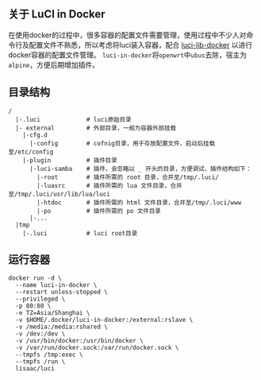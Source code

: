 ## 关于 LuCI in Docker
在使用docker的过程中，很多容器的配置文件需要管理，使用过程中不少人对命令行及配置文件不熟悉，所以考虑将luci装入容器，配合 [luci-lib-docker](https://github.com/lisaac/luci-lib-docker) 以进行docker容器的配置文件管理。
`luci-in-docker`将`openwrt`中`ubus`去除，宿主为`alpine`，方便后期增加插件。

## 目录结构
```
/
  |-.luci             # luci原始目录
  |- external         # 外部目录，一般为容器外部挂载
    |-cfg.d
      |-config        # cofnig目录，用于存放配置文件，启动后挂载至/etc/config
    |-plugin          # 插件目录
      |-luci-samba    # 插件，会忽略以 _ 开头的目录，方便调试，插件结构如下：
        |-root        # 插件所需的 root 目录，合并至/tmp/.luci/
        |-luasrc      # 插件所需的 lua 文件目录，合并至/tmp/.luci/usr/lib/lua/luci
        |-htdoc       # 插件所需的 html 文件目录，合并至/tmp/.luci/www
        |-po          # 插件所需的 po 文件目录
      |-...
  |tmp
    |-.luci           # luci root目录
```

## 运行容器
```
docker run -d \
  --name luci-in-docker \
  --restart unless-stopped \
  --privileged \
  -p 80:80 \
  -e TZ=Asia/Shanghai \
  -v $HOME/.docker/luci-in-docker:/external:rslave \
  -v /media:/media:rshared \
  -v /dev:/dev \
  -v /usr/bin/docker:/usr/bin/docker \
  -v /var/run/docker.sock:/var/run/docker.sock \
  --tmpfs /tmp:exec \
  --tmpfs /run \
  lisaac/luci
```